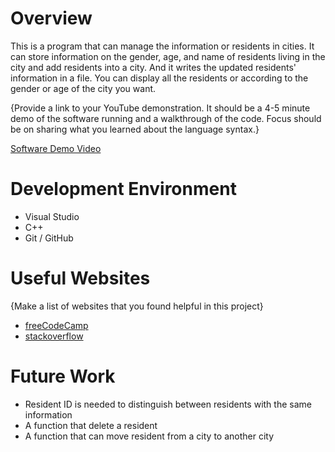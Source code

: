 # Overview

This is a program that can manage the information or residents in cities. It can store information on the gender, age, and name of residents living in the city and add residents into a city. And it writes the updated residents' information in a file. You can display all the residents or according to the gender or age of the city you want. 

{Provide a link to your YouTube demonstration.  It should be a 4-5 minute demo of the software running and a walkthrough of the code.  Focus should be on sharing what you learned about the language syntax.}

[Software Demo Video](http://youtube.link.goes.here)

# Development Environment

* Visual Studio
* C++
* Git / GitHub



# Useful Websites

{Make a list of websites that you found helpful in this project}
* [freeCodeCamp](https://www.freecodecamp.org/news/c-plus-plus-map-explained-with-examples/)
* [stackoverflow](https://stackoverflow.com/questions/8192570/use-of-list-inside-map-c)

# Future Work

* Resident ID is needed to distinguish between residents with the same information
* A function that delete a resident
* A function that can move resident from a city to another city

